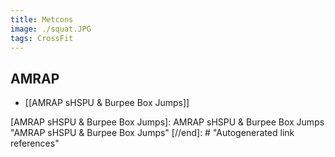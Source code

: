 ```yaml
---
title: Metcons
image: ./squat.JPG
tags: CrossFit
---
```


## AMRAP

- [[AMRAP sHSPU & Burpee Box Jumps]]

[//begin]: # "Autogenerated link references for markdown compatibility"
[AMRAP sHSPU & Burpee Box Jumps]: AMRAP sHSPU & Burpee Box Jumps "AMRAP sHSPU & Burpee Box Jumps"
[//end]: # "Autogenerated link references"